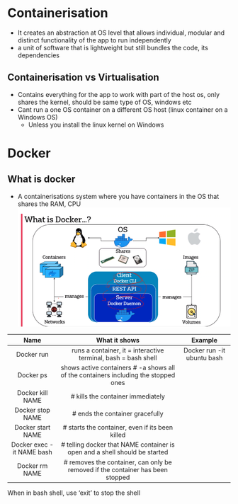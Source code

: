 # Containerisation  
- It creates an abstraction at OS level that allows individual, modular and distinct functionality of the app to run independently
- a unit of software that is lightweight but still bundles the code, its dependencies 

## Containerisation vs Virtualisation
- Contains everything for the app to work with part of the host os, only shares the kernel, should be same type of OS, windows etc
- Cant run a one OS container on a different OS host (linux container on a Windows OS)
    - Unless you install the linux kernel on Windows
# Docker
## What is docker
- A containerisations system where you have containers in the OS that shares the RAM, CPU
![img.png](DockerDiagram.png)

Name |What it shows|Example|
|:---------: |:----------------------------: |:--------: |
|Docker run | runs a container, it = interactive terminal, bash = bash shell | Docker run -it ubuntu bash|
| Docker ps | shows active containers # -a shows all of the containers including the stopped ones |  | 
| Docker kill NAME | # kills the container immediately |  | 
| Docker stop NAME | # ends the container gracefully |  | 
| Docker start NAME |# starts the container, even if its been killed |  | 
| Docker exec -it NAME bash |# telling docker that NAME container is open and a shell should be started |  | 
| Docker rm NAME |# removes the container, can only be removed if the container has been stopped |  | 
When in bash shell, use ‘exit’ to stop the shell